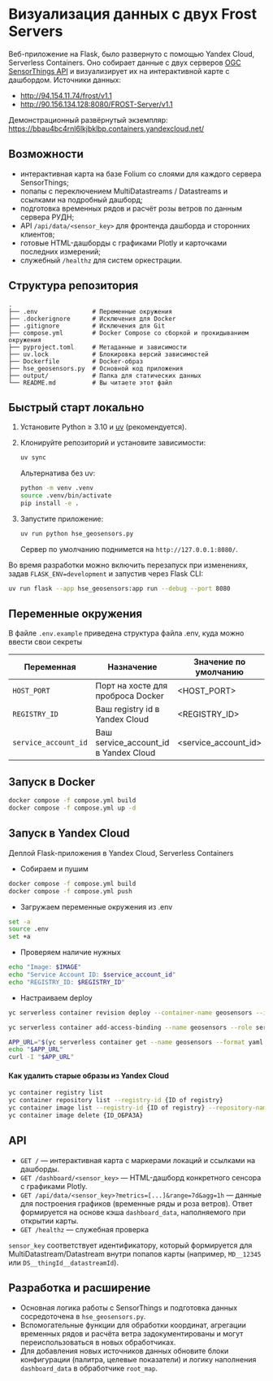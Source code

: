 # Визуализация данных с двух Frost Servers
 
Веб-приложение на Flask, было развернуто с помощью Yandex Cloud, Serverless Containers. Оно собирает данные с двух серверов [OGC SensorThings API](https://www.ogc.org/standards/sensorthings) и визуализирует их на интерактивной карте с дашбордом. Источники данных:
- http://94.154.11.74/frost/v1.1
- http://90.156.134.128:8080/FROST-Server/v1.1

Демонстрационный развёрнутый экземпляр: <https://bbau4bc4rnl6lkjbklbp.containers.yandexcloud.net/>

## Возможности

- интерактивная карта на базе Folium со слоями для каждого сервера SensorThings;
- попапы с переключением MultiDatastreams / Datastreams и ссылками на подробный дашборд;
- подготовка временных рядов и расчёт розы ветров по данным сервера РУДН;
- API `/api/data/<sensor_key>` для фронтенда дашборда и сторонних клиентов;
- готовые HTML-дашборды с графиками Plotly и карточками последних измерений;
- служебный `/healthz` для систем оркестрации.

## Структура репозитория

```
.
├── .env               # Переменные окружения
├── .dockerignore      # Исключения для Docker
├── .gitignore         # Исключения для Git
├── compose.yml        # Docker Compose со сборкой и прокидыванием окружения
├── pyproject.toml     # Метаданные и зависимости
├── uv.lock            # Блокировка версий зависимостей
├── Dockerfile         # Docker-образ
├── hse_geosensors.py  # Основной код приложения
├── output/            # Папка для статических данных
└── README.md          # Вы читаете этот файл
```

## Быстрый старт локально

1. Установите Python ≥ 3.10 и [uv](https://github.com/astral-sh/uv) (рекомендуется).
2. Клонируйте репозиторий и установите зависимости:

   ```bash
   uv sync
   ```

   Альтернатива без uv:

   ```bash
   python -m venv .venv
   source .venv/bin/activate
   pip install -e .
   ```

3. Запустите приложение:

   ```bash
   uv run python hse_geosensors.py
   ```

   Сервер по умолчанию поднимется на `http://127.0.0.1:8080/`.

Во время разработки можно включить перезапуск при изменениях, задав `FLASK_ENV=development` и запустив через Flask CLI:

```bash
uv run flask --app hse_geosensors:app run --debug --port 8080
```

## Переменные окружения

В файле `.env.example` приведена структура файла .env, куда можно ввести свои секреты

| Переменная              | Назначение                              | Значение по умолчанию             |
|-------------------------|-----------------------------------------|-----------------------------------|
| `HOST_PORT`             | Порт на хосте для проброса Docker       |<HOST_PORT>                        |
| `REGISTRY_ID`           | Ваш registry id в Yandex Cloud          |<REGISTRY_ID>                      |
| `service_account_id`    | Ваш service_account_id в Yandex Cloud   |<service_account_id>                      |

## Запуск в Docker

```bash
docker compose -f compose.yml build
docker compose -f compose.yml up -d
```

## Запуск в Yandex Cloud
Деплой Flask-приложения в Yandex Cloud, Serverless Containers

- Собираем и пушим
```bash
docker compose -f compose.yml build
docker compose -f compose.yml push
```
- Загружаем переменные окружения из .env
```bash
set -a
source .env
set +a
```
- Проверяем наличие нужных
```bash
echo "Image: $IMAGE"
echo "Service Account ID: $service_account_id"
echo "REGISTRY_ID: $REGISTRY_ID"
```
- Настраиваем deploy
```bash
yc serverless container revision deploy --container-name geosensors --image "$IMAGE:$TAG" --service-account-id "$service_account_id" --environment FLASK_ENV=production --execution-timeout 300s --cores 1 --memory 3GB --concurrency 1
```
```bash
yc serverless container add-access-binding --name geosensors --role serverless.containers.invoker --subject system:allUsers
```
```bash
APP_URL="$(yc serverless container get --name geosensors --format yaml | awk '/^url: /{print $2}')"
echo "$APP_URL"
curl -I "$APP_URL"
```
#### Как удалить старые образы из Yandex Cloud
```bash
yc container registry list
yc container repository list --registry-id {ID of registry}
yc container image list --registry-id {ID of registry} --repository-name {name of repository}
yc container image delete {ID_ОБРАЗА}
```
## API

- `GET /` — интерактивная карта с маркерами локаций и ссылками на дашборды.
- `GET /dashboard/<sensor_key>` — HTML-дашборд конкретного сенсора с графиками Plotly.
- `GET /api/data/<sensor_key>?metrics=[...]&range=7d&agg=1h` — данные для построения графиков (временные ряды и роза ветров). Ответ формируется на основе кэша `dashboard_data`, наполняемого при открытии карты.
- `GET /healthz` — служебная проверка

`sensor_key` соответствует идентификатору, который формируется для MultiDatastream/Datastream внутри попапов карты (например, `MD__12345` или `DS__thingId__datastreamId`).

## Разработка и расширение

- Основная логика работы с SensorThings и подготовка данных сосредоточена в `hse_geosensors.py`.
- Вспомогательные функции для обработки координат, агрегации временных рядов и расчёта ветра задокументированы и могут переиспользоваться в новых обработчиках.
- Для добавления новых источников данных обновите блоки конфигурации (палитра, целевые показатели) и логику наполнения `dashboard_data` в обработчике `root_map`.
